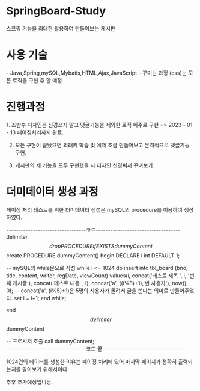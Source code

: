 # SpringBoard-Study
스프링 기능을 최대한 활용하여 만들어보는 게시판

<h1>사용 기술</h1>
- Java,Spring,mySQL,Mybatis,HTML,Ajax,JavaScript
- 꾸미는 과정 (css)는 모든 로직을 구현 후 할 예정.

<h1>진행과정</h1>
1. 초반부 디자인은 신경쓰지 말고 댓글기능을 제외한 로직 위주로 구현
=> 2023 - 01 - 13 페이징처리까지 완료.
  
2. 모든 구현이 끝났으면 외래키 학습 및 예제 조금 만들어보고 본격적으로 댓글기능 구현.
  
3. 게시판의 제 기능을 모두 구현했을 시 디자인 신경써서 꾸며보기

<h1>더미데이터 생성 과정</h1>
페이징 처리 테스트를 위한 더미데이터 생성은 mySQL의 procedure를 이용하여 생성하였다.

---------------------------------코드-----------------------------------<br>
delimiter $$
drop PROCEDURE if EXISTS dummyContent$$
create PROCEDURE dummyContent()
begin
 	DECLARE i int DEFAULT 1;

-- mySQL의 while문으로 작성
     while i <= 1024 do
 		insert into tbl_board (bno, title, content, writer, regDate, viewCount)
         values(i, concat('테스트 제목 ', i, '번째 게시글'), concat('테스트 내용 ', i), concat('a', ((i%8)+1),'번 사용자'), now(), 0);
         -- concat('a', (i%5)+1)은 5명의 사용자가 돌려서 글을 쓴다는 의미로 만들어주었다.
 		set i = i+1;
     end while;
    
end$$
delimiter $$dummyContent

-- 프로시저 호출
call dummyContent; <br>
---------------------------------코드 끝---------------------------------

1024건의 데이터를 생성한 이유는 페이징 처리에 있어 마지막 페이지가 정확히 출력되는지를 알아보기 위해서이다.

추후 추가예정입니당.
